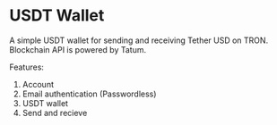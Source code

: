 # USDT Wallet
A simple USDT wallet for sending and receiving Tether USD on TRON. Blockchain API is powered by Tatum.

Features:

1. Account
2. Email authentication (Passwordless)
3. USDT wallet
4. Send and recieve

